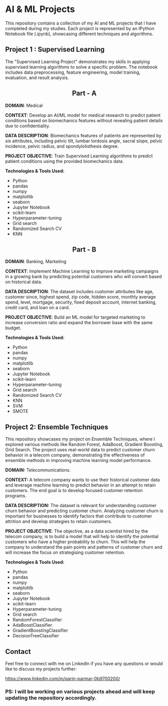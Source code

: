 # AI & ML Projects

This repository contains a collection of my AI and ML projects that I have completed during my studies. Each project is represented by an IPython Notebook file (.ipynb), showcasing different techniques and algorithms.

## Project 1 : Supervised Learning

The "Supervised Learning Project" demonstrates my skills in applying supervised learning algorithms to solve a specific problem. The notebook includes data preprocessing, feature engineering, model training, evaluation, and result analysis.

<h2 align="center"><strong>Part - A</strong></h2>

**DOMAIN**: Medical

**CONTEXT**: Develop an AI/ML model for medical research to predict patient conditions based on biomechanics features without revealing patient details due to confidentiality.

**DATA DESCRIPTION**: Biomechanics features of patients are represented by six attributes, including pelvic tilt, lumbar lordosis angle, sacral slope, pelvic incidence, pelvic radius, and spondylolisthesis degree.

**PROJECT OBJECTIVE**: Train Supervised Learning algorithms to predict patient conditions using the provided biomechanics data.

**Technologies & Tools Used:**
- Python
- pandas
- numpy
- matplotlib
- seaborn
- Jupyter Notebook
- scikit-learn
- Hyperparameter-tuning
- Grid search
- Randomized Search CV
- KNN

<h2 align="center"><strong>Part - B</strong></h2>

**DOMAIN**: Banking, Marketing

**CONTEXT**: Implement Machine Learning to improve marketing campaigns in a growing bank by predicting potential customers who will convert based on historical data.

**DATA DESCRIPTION**: The dataset includes customer attributes like age, customer since, highest spend, zip code, hidden score, monthly average spend, level, mortgage, security, fixed deposit account, internet banking, credit card, and loan on a card.

**PROJECT OBJECTIVE**: Build an ML model for targeted marketing to increase conversion ratio and expand the borrower base with the same budget.

**Technologies & Tools Used:**
- Python
- pandas
- numpy
- matplotlib
- seaborn
- Jupyter Notebook
- scikit-learn
- Hyperparameter-tuning
- Grid search
- Randomized Search CV
- KNN
- SVM
- SMOTE

## Project 2: Ensemble Techniques

This repository showcases my project on Ensemble Techniques, where I explored various methods like Random Forest, AdaBoost, Gradient Boosting, Grid Search. The project uses real-world data to predict customer churn behavior in a telecom company, demonstrating the effectiveness of ensemble methods in improving machine learning model performance.

**DOMAIN:** Telecommunications.

**CONTEXT:** A telecom company wants to use their historical customer data and leverage machine learning to predict behavior in an attempt to retain customers. The end goal is to develop focused customer retention programs.

**DATA DESCRIPTION:** The dataset is relevant for understanding customer churn behavior and predicting customer churn. Analyzing customer churn is important for businesses to identify factors that contribute to customer attrition and develop strategies to retain customers.

**PROJECT OBJECTIVE**: The objective, as a data scientist hired by the telecom company, is to build a model that will help to identify the potential customers who have a higher probability to churn. This will help the company to understand the pain points and patterns of customer churn and will increase the focus on strategising customer retention.

**Technologies & Tools Used:**
- Python
- pandas
- numpy
- matplotlib
- seaborn
- Jupyter Notebook
- scikit-learn
- Hyperparameter-tuning
- Grid search
- RandomForestClassifier
- AdaBoostClassifier
- GradientBoostingClassifier
- DecisionTreeClassifier

## Contact

Feel free to connect with me on LinkedIn if you have any questions or would like to discuss my projects further:

https://www.linkedin.com/in/parin-parmar-0b9700200/

### PS: I will be working on various projects ahead and will keep updating the repository accordingly.
